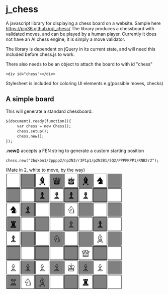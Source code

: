 # j_chess

A javascript library for displaying a chess board on a website. Sample here https://pip36.github.io/j_chess/ 
The library produces a chessboard with validated moves, and can be played by a human player. Currently it does not have an AI chess engine, it is simply a move validator.

The library is dependent on jQuery in its current state, and will need this included before chess.js to work.

There also needs to be an object to attach the board to with id "chess"

    <div id="chess"></div>
    
Stylesheet is included for coloring UI elements e.g(possible moves, checks)

A simple board
---------------------------
This will generate a standard chessboard.

    $(document).ready(function(){
	     var chess = new Chess();
         chess.setup();
	     chess.new();
    });
    
**.new()** accepts a FEN string to generate a custom starting position

    chess.new("2bqkbn1/2pppp2/np2N3/r3P1p1/p2N2B1/5Q2/PPPPKPP1/RNB2r2");
 
(Mate in 2, white to move, by the way)
![Example](/ChessPosition.JPG)
